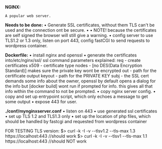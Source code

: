 **NGINX:**

	A popular web server.

**Needs to be done:**
	• Generate SSL certificates, without them TLS can't be used and the connection ont be secure.
		• • NOTE! because the certificates are self signed the browser will still give a warning.
	• config server to use TLS1.2 or 1.3 only,
		listen on port 443,
		config fastCGI to send requests to wordpress container.


**Dockerfile:**
	• install nginx and openssl
	• generate the certificates into/etc/nginx/ssl/
			ssl command parameters explained:
				req - create certificates
				x509 - certificate type
				nodes - [no DES(Data Encryption Standard)] makes sure the private key wont be encrypted
				out - path for the certificate output
				keyout - path for the PRIVATE KEY
				subj - the SSL cert demands some info about the owner, openssl by default opens a dialog for the info but [docker build] wont run if prompted for info. this gives all that info within the command to not be prompted.
	• copy nginx server config.
	• copy and set up entrypoint script, which only echoes a message to get some output
	• expose 443 for user.

**./conf/mynginxserver.conf**
	• listen on 443
	• use generated ssl certificates
	• set up TLS 1.2 and TLS1.3 only
	• set up the location of php files, which should be handled by fastcgi and requested from wordpress container



FOR TESTING TLS version:
		$>	curl -k -I -v --tlsv1.2 --tls-max 1.3 https://localhost:443 //should work
		$>	curl -k -I -v --tlsv1 --tls-max 1.1 https://localhost:443 //should NOT work
